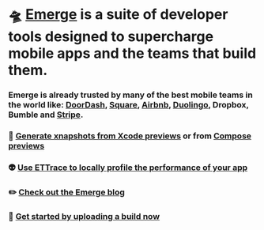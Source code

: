 # 🛸 [Emerge](https://www.emergetools.com/) is a suite of developer tools designed to supercharge mobile apps and the teams that build them.

### Emerge is already trusted by many of the best mobile teams in the world like: [DoorDash](https://doordash.engineering/2023/01/31/how-we-reduced-our-ios-app-launch-time-by-60/), [Square](https://developer.squareup.com/blog/keeping-up-with-android-app-size-growth), [Airbnb](https://www.youtube.com/watch?v=UKqPqtvZtck), [Duolingo](https://blog.duolingo.com/emerge-tool-app-size/), Dropbox, Bumble and [Stripe](https://github.com/stripe/stripe-ios/pull/2722/checks?check_run_id=14920973060).

### 📸 [Generate xnapshots from Xcode previews](https://github.com/EmergeTools/SnapshotPreviews-iOS) or from [Compose previews](https://github.com/EmergeTools/emerge-android)
### 👽 [Use ETTrace to locally profile the performance of your app](https://github.com/EmergeTools/ETTrace)
### ✏️ [Check out the Emerge blog](https://www.emergetools.com/blog)
### 🏁 [Get started by uploading a build now](https://www.emergetools.com/api/auth/signup?returnTo=/app)
<!--

**Here are some ideas to get you started:**

🙋‍♀️ A short introduction - what is your organization all about?
🌈 Contribution guidelines - how can the community get involved?
👩‍💻 Useful resources - where can the community find your docs? Is there anything else the community should know?
🍿 Fun facts - what does your team eat for breakfast?
🧙 Remember, you can do mighty things with the power of [Markdown](https://docs.github.com/github/writing-on-github/getting-started-with-writing-and-formatting-on-github/basic-writing-and-formatting-syntax)
-->
